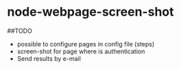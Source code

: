 # node-webpage-screen-shot

##TODO
* possible to configure pages in config file (steps)
* screen-shot for page where is authentication
* Send results by e-mail
